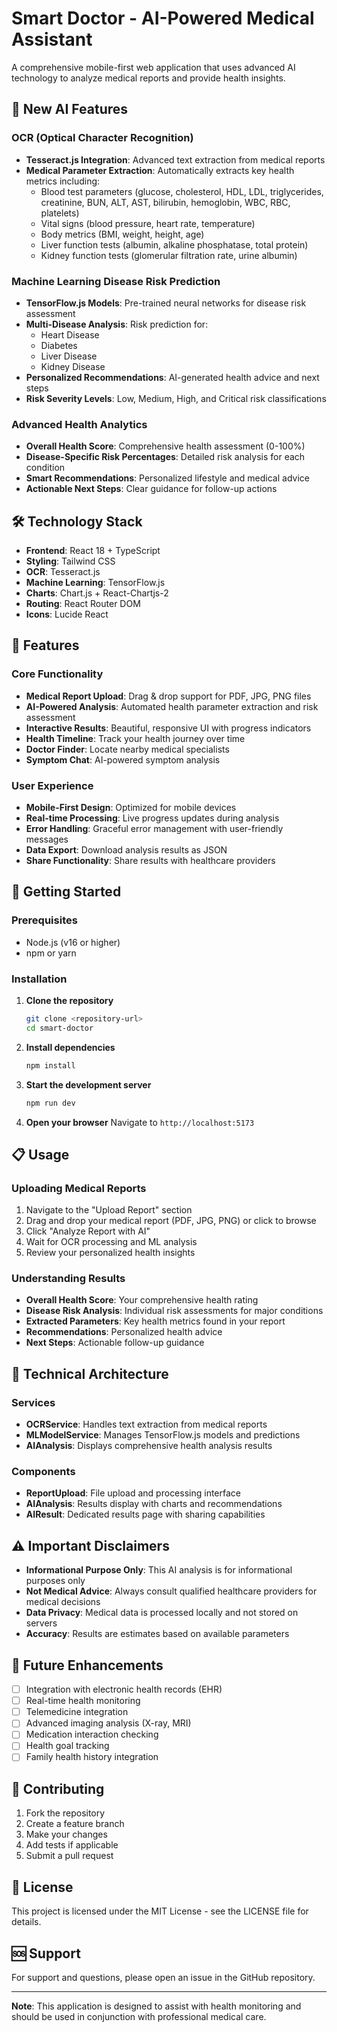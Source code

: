 # Smart Doctor - AI-Powered Medical Assistant

A comprehensive mobile-first web application that uses advanced AI technology to analyze medical reports and provide health insights.

## 🚀 New AI Features

### OCR (Optical Character Recognition)
- **Tesseract.js Integration**: Advanced text extraction from medical reports
- **Medical Parameter Extraction**: Automatically extracts key health metrics including:
  - Blood test parameters (glucose, cholesterol, HDL, LDL, triglycerides, creatinine, BUN, ALT, AST, bilirubin, hemoglobin, WBC, RBC, platelets)
  - Vital signs (blood pressure, heart rate, temperature)
  - Body metrics (BMI, weight, height, age)
  - Liver function tests (albumin, alkaline phosphatase, total protein)
  - Kidney function tests (glomerular filtration rate, urine albumin)

### Machine Learning Disease Risk Prediction
- **TensorFlow.js Models**: Pre-trained neural networks for disease risk assessment
- **Multi-Disease Analysis**: Risk prediction for:
  - Heart Disease
  - Diabetes
  - Liver Disease
  - Kidney Disease
- **Personalized Recommendations**: AI-generated health advice and next steps
- **Risk Severity Levels**: Low, Medium, High, and Critical risk classifications

### Advanced Health Analytics
- **Overall Health Score**: Comprehensive health assessment (0-100%)
- **Disease-Specific Risk Percentages**: Detailed risk analysis for each condition
- **Smart Recommendations**: Personalized lifestyle and medical advice
- **Actionable Next Steps**: Clear guidance for follow-up actions

## 🛠️ Technology Stack

- **Frontend**: React 18 + TypeScript
- **Styling**: Tailwind CSS
- **OCR**: Tesseract.js
- **Machine Learning**: TensorFlow.js
- **Charts**: Chart.js + React-Chartjs-2
- **Routing**: React Router DOM
- **Icons**: Lucide React

## 📱 Features

### Core Functionality
- **Medical Report Upload**: Drag & drop support for PDF, JPG, PNG files
- **AI-Powered Analysis**: Automated health parameter extraction and risk assessment
- **Interactive Results**: Beautiful, responsive UI with progress indicators
- **Health Timeline**: Track your health journey over time
- **Doctor Finder**: Locate nearby medical specialists
- **Symptom Chat**: AI-powered symptom analysis

### User Experience
- **Mobile-First Design**: Optimized for mobile devices
- **Real-time Processing**: Live progress updates during analysis
- **Error Handling**: Graceful error management with user-friendly messages
- **Data Export**: Download analysis results as JSON
- **Share Functionality**: Share results with healthcare providers

## 🚀 Getting Started

### Prerequisites
- Node.js (v16 or higher)
- npm or yarn

### Installation

1. **Clone the repository**
   ```bash
   git clone <repository-url>
   cd smart-doctor
   ```

2. **Install dependencies**
   ```bash
   npm install
   ```

3. **Start the development server**
   ```bash
   npm run dev
   ```

4. **Open your browser**
   Navigate to `http://localhost:5173`

## 📋 Usage

### Uploading Medical Reports
1. Navigate to the "Upload Report" section
2. Drag and drop your medical report (PDF, JPG, PNG) or click to browse
3. Click "Analyze Report with AI"
4. Wait for OCR processing and ML analysis
5. Review your personalized health insights

### Understanding Results
- **Overall Health Score**: Your comprehensive health rating
- **Disease Risk Analysis**: Individual risk assessments for major conditions
- **Extracted Parameters**: Key health metrics found in your report
- **Recommendations**: Personalized health advice
- **Next Steps**: Actionable follow-up guidance

## 🔧 Technical Architecture

### Services
- **OCRService**: Handles text extraction from medical reports
- **MLModelService**: Manages TensorFlow.js models and predictions
- **AIAnalysis**: Displays comprehensive health analysis results

### Components
- **ReportUpload**: File upload and processing interface
- **AIAnalysis**: Results display with charts and recommendations
- **AIResult**: Dedicated results page with sharing capabilities

## ⚠️ Important Disclaimers

- **Informational Purpose Only**: This AI analysis is for informational purposes only
- **Not Medical Advice**: Always consult qualified healthcare providers for medical decisions
- **Data Privacy**: Medical data is processed locally and not stored on servers
- **Accuracy**: Results are estimates based on available parameters

## 🎯 Future Enhancements

- [ ] Integration with electronic health records (EHR)
- [ ] Real-time health monitoring
- [ ] Telemedicine integration
- [ ] Advanced imaging analysis (X-ray, MRI)
- [ ] Medication interaction checking
- [ ] Health goal tracking
- [ ] Family health history integration

## 🤝 Contributing

1. Fork the repository
2. Create a feature branch
3. Make your changes
4. Add tests if applicable
5. Submit a pull request

## 📄 License

This project is licensed under the MIT License - see the LICENSE file for details.

## 🆘 Support

For support and questions, please open an issue in the GitHub repository.

---

**Note**: This application is designed to assist with health monitoring and should be used in conjunction with professional medical care. 
